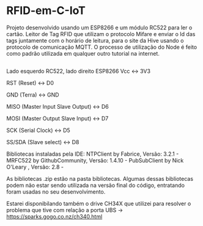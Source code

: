 # RFID-em-C-IoT
Projeto desenvolvido usando um ESP8266 e um módulo RC522 para ler o cartão.
Leitor de Tag RFID que utilizam o protocolo Mifare e enviar o Id das tags juntamente com o horário de leitura, para o site da Hive usando o protocolo de comunicação MQTT. 
O processo de utilização do Node é feito como padrão utilizada em qualquer outro tutorial na internet.
##

Lado esquerdo RC522, lado direito ESP8266
Vcc <-> 3V3 

RST (Reset) <-> D0

GND (Terra) <-> GND

MISO (Master Input Slave Output) <-> D6

MOSI (Master Output Slave Input) <-> D7

SCK (Serial Clock) <-> D5

SS/SDA (Slave select) <-> D8

Bibliotecas instaladas pela IDE: 
NTPClient by Fabrice, Versão: 3.2.1 - 
MRFC522 by GithubCommunity, Versão: 1.4.10 - 
PubSubClient by Nick O'Leary , Versão: 2.8 - 

As bibliotecas .zip estão na pasta bibliotecas.
Algumas dessas bibliotecas podem não estar sendo utilizada na versão final do código, entratando foram usadas no seu desenvolvimento.

Estarei disponibilando também o drive CH34X que utilizei para resolver o problema que tive com relação a porta UBS -> https://sparks.gogo.co.nz/ch340.html
